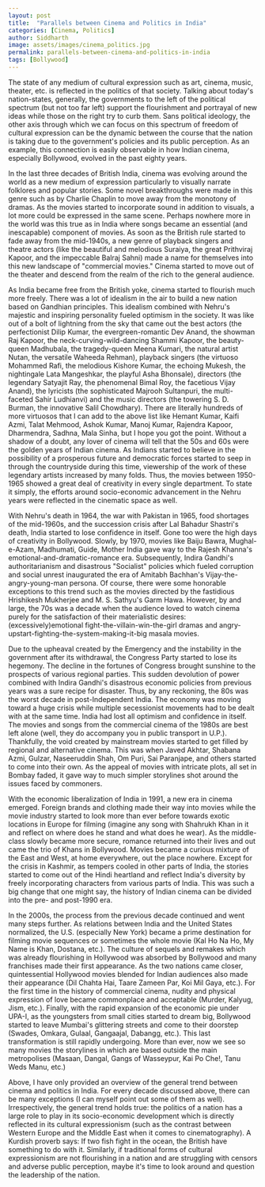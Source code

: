 ```yaml
---
layout: post
title:  "Parallels between Cinema and Politics in India"
categories: [Cinema, Politics]
author: Siddharth
image: assets/images/cinema_politics.jpg
permalink: parallels-between-cinema-and-politics-in-india
tags: [Bollywood]
---
```

The state of any medium of cultural expression such as art, cinema, music, theater, etc. is reflected in the politics of that society. Talking about today's nation-states, generally, the governments to the left of the political spectrum (but not too far left) support the flourishment and portrayal of new ideas while those on the right try to curb them. Sans political ideology, the other axis through which we can focus on this spectrum of freedom of cultural expression can be the dynamic between the course that the nation is taking due to the government's policies and its public perception. As an example, this connection is easily observable in how Indian cinema, especially Bollywood, evolved in the past eighty years.

In the last three decades of British India, cinema was evolving around the world as a new medium of expression particularly to visually narrate folklores and popular stories. Some novel breakthroughs were made in this genre such as by Charlie Chaplin to move away from the monotony of dramas. As the movies started to incorporate sound in addition to visuals, a lot more could be expressed in the same scene. Perhaps nowhere more in the world was this true as in India where songs became an essential (and inescapable) component of movies. As soon as the British rule started to fade away from the mid-1940s, a new genre of playback singers and theatre actors (like the beautiful and melodious Suraiya, the great Prithviraj Kapoor, and the impeccable Balraj Sahni) made a name for themselves into this new landscape of "commercial movies." Cinema started to move out of the theater and descend from the realm of the rich to the general audience.

As India became free from the British yoke, cinema started to flourish much more freely. There was a lot of idealism in the air to build a new nation based on Gandhian principles. This idealism combined with Nehru's majestic and inspiring personality fueled optimism in the society. It was like out of a bolt of lightning from the sky that came out the best actors (the perfectionist Dilip Kumar, the evergreen-romantic Dev Anand, the showman Raj Kapoor, the neck-curving-wild-dancing Shammi Kapoor, the beauty-queen Madhubala, the tragedy-queen Meena Kumari, the natural artist Nutan, the versatile Waheeda Rehman), playback singers (the virtuoso Mohammed Rafi, the melodious Kishore Kumar, the echoing Mukesh, the nightingale Lata Mangeshkar, the playful Asha Bhonsale), directors (the legendary Satyajit Ray, the phenomenal Bimal Roy, the facetious Vijay Anand), the lyricists (the sophisticated Majrooh Sultanpuri, the multi-faceted Sahir Ludhianvi) and the music directors (the towering S. D. Burman, the innovative Salil Chowdhary). There are literally hundreds of more virtuosos that I can add to the above list like Hemant Kumar, Kaifi Azmi, Talat Mehmood, Ashok Kumar, Manoj Kumar, Rajendra Kapoor, Dharmendra, Sadhna, Mala Sinha, but I hope you got the point. Without a shadow of a doubt, any lover of cinema will tell that the 50s and 60s were the golden years of Indian cinema. As Indians started to believe in the possibility of a prosperous future and democratic forces started to seep in through the countryside during this time, viewership of the work of these legendary artists increased by many folds. Thus, the movies between 1950-1965 showed a great deal of creativity in every single department. To state it simply, the efforts around socio-economic advancement in the Nehru years were reflected in the cinematic space as well.

With Nehru's death in 1964, the war with Pakistan in 1965, food shortages of the mid-1960s, and the succession crisis after Lal Bahadur Shastri's death, India started to lose confidence in itself. Gone too were the high days of creativity in Bollywood. Slowly, by 1970, movies like Baiju Bawra, Mughal-e-Azam, Madhumati, Guide, Mother India gave way to the Rajesh Khanna's emotional-and-dramatic-romance era. Subsequently, Indira Gandhi's authoritarianism and disastrous "Socialist" policies which fueled corruption and social unrest inaugurated the era of Amitabh Bachhan's Vijay-the-angry-young-man persona. Of course, there were some honorable exceptions to this trend such as the movies directed by the fastidious Hrishikesh Mukherjee and M. S. Sathyu's Garm Hawa. However, by and large, the 70s was a decade when the audience loved to watch cinema purely for the satisfaction of their materialistic desires: (excessively)emotional fight-the-villain-win-the-girl dramas and angry-upstart-fighting-the-system-making-it-big masala movies.

Due to the upheaval created by the Emergency and the instability in the government after its withdrawal, the Congress Party started to lose its hegemony. The decline in the fortunes of Congress brought sunshine to the prospects of various regional parties. This sudden devolution of power combined with Indira Gandhi's disastrous economic policies from previous years was a sure recipe for disaster. Thus, by any reckoning, the 80s was the worst decade in post-Independent India. The economy was moving toward a huge crisis while multiple secessionist movements had to be dealt with at the same time. India had lost all optimism and confidence in itself. The movies and songs from the commercial cinema of the 1980s are best left alone (well, they do accompany you in public transport in U.P.). Thankfully, the void created by mainstream movies started to get filled by regional and alternative cinema. This was when Javed Akhtar, Shabana Azmi, Gulzar, Naseeruddin Shah, Om Puri, Sai Paranjape, and others started to come into their own. As the appeal of movies with intricate plots, all set in Bombay faded, it gave way to much simpler storylines shot around the issues faced by commoners.

With the economic liberalization of India in 1991, a new era in cinema emerged. Foreign brands and clothing made their way into movies while the movie industry started to look more than ever before towards exotic locations in Europe for filming (imagine any song with Shahrukh Khan in it and reflect on where does he stand and what does he wear). As the middle-class slowly became more secure, romance returned into their lives and out came the trio of Khans in Bollywood. Movies became a curious mixture of the East and West, at home everywhere, out the place nowhere. Except for the crisis in Kashmir, as tempers cooled in other parts of India, the stories started to come out of the Hindi heartland and reflect India's diversity by freely incorporating characters from various parts of India. This was such a big change that one might say, the history of Indian cinema can be divided into the pre- and post-1990 era.

In the 2000s, the process from the previous decade continued and went many steps further. As relations between India and the United States normalized, the U.S. (especially New York) became a prime destination for filming movie sequences or sometimes the whole movie (Kal Ho Na Ho, My Name is Khan, Dostana, etc.). The culture of sequels and remakes which was already flourishing in Hollywood was absorbed by Bollywood and many franchises made their first appearance. As the two nations came closer, quintessential Hollywood movies blended for Indian audiences also made their appearance (Dil Chahta Hai, Taare Zameen Par, Koi Mil Gaya, etc.). For the first time in the history of commercial cinema, nudity and physical expression of love became commonplace and acceptable (Murder, Kalyug, Jism, etc.). Finally, with the rapid expansion of the economic pie under UPA-I, as the youngsters from small cities started to dream big, Bollywood started to leave Mumbai's glittering streets and come to their doorstep (Swades, Omkara, Gulaal, Gangaajal, Dabangg, etc.). This last transformation is still rapidly undergoing. More than ever, now we see so many movies the storylines in which are based outside the main metropolises (Masaan, Dangal, Gangs of Wasseypur, Kai Po Che!, Tanu Weds Manu, etc.)

Above, I have only provided an overview of the general trend between cinema and politics in India. For every decade discussed above, there can be many exceptions (I can myself point out some of them as well). Irrespectively, the general trend holds true: the politics of a nation has a large role to play in its socio-economic development which is directly reflected in its cultural expressionism (such as the contrast between Western Europe and the Middle East when it comes to cinematography). A Kurdish proverb says: If two fish fight in the ocean, the British have something to do with it. Similarly, if traditional forms of cultural expressionism are not flourishing in a nation and are struggling with censors and adverse public perception, maybe it's time to look around and question the leadership of the nation.